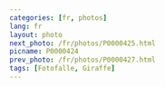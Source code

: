 ```yaml
---
categories: [fr, photos]
lang: fr
layout: photo
next_photo: /fr/photos/P0000425.html
picname: P0000424
prev_photo: /fr/photos/P0000427.html
tags: [Fotofalle, Giraffe]
---
```

